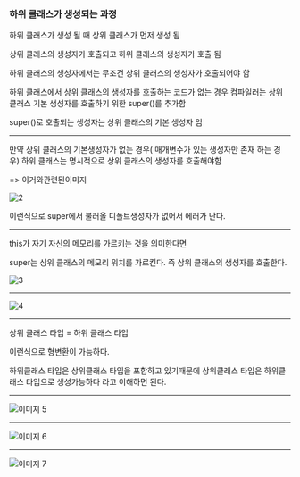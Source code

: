 
### 하위 클래스가 생성되는 과정

하위 클래스가 생성 될 때 상위 클래스가 먼저 생성 됨

상위 클래스의 생성자가 호출되고 하위 클래스의 생성자가 호출 됨

하위 클래스의 생성자에서는 무조건 상위 클래스의 생성자가 호출되어야 함

하위 클래스에서 상위 클래스의 생성자를 호출하는 코드가 없는 경우 컴파일러는 상위 클래스 기본 생성자를 호출하기 위한 super()를 추가함

super()로 호출되는 생성자는 상위 클래스의 기본 생성자 임

-----

만약 상위 클래스의 기본생성자가 없는 경우( 매개변수가 있는 생성자만 존재 하는 경우) 하위 클래스는 명시적으로 상위 클래스의 생성자를 호출해야함

=> 이거와관련된이미지

![2](https://user-images.githubusercontent.com/49984996/75989268-5066ab80-5f36-11ea-8e8a-f526bf799745.jpg)

이런식으로 super에서 불러올 디폴트생성자가 없어서 에러가 난다.

-----

this가 자기 자신의 메모리를 가르키는 것을 의미한다면

super는 상위 클래스의 메모리 위치를 가르킨다. 즉 상위 클래스의 생성자를 호출한다.



![3](https://user-images.githubusercontent.com/49984996/75989619-ec90b280-5f36-11ea-983e-c3827d794305.jpg)

-----

![4](https://user-images.githubusercontent.com/49984996/75989624-ee5a7600-5f36-11ea-8445-d73d568f984d.jpg)


----

상위 클래스 타입 = 하위 클래스 타입

이런식으로 형변환이 가능하다.

하위클래스 타입은 상위클래스 타입을 포함하고 있기때문에 상위클래스 타입은 하위클래스 타입으로 생성가능하다 라고 이해하면 된다.

-----

![이미지 5](https://user-images.githubusercontent.com/49984996/75990203-e2bb7f00-5f37-11ea-92fa-67a732376a86.jpg)

-----

![이미지 6](https://user-images.githubusercontent.com/49984996/75990205-e2bb7f00-5f37-11ea-9886-acec84b2a2b3.jpg)

-----


![이미지 7](https://user-images.githubusercontent.com/49984996/75990465-48a80680-5f38-11ea-985c-7c2f030baa09.jpg)

